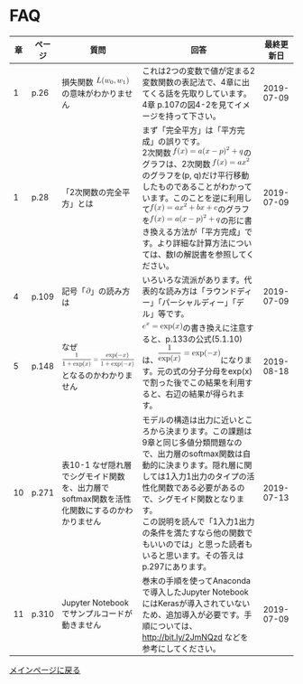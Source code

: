 # FAQ

|章  |ページ  |質問　　　　　　　|回答|最終更新日|
|---|---|---|---|---|
|1|p.26|損失関数 <img src='./images/faq-01-1.png'/> の意味がわかりません|これは2つの変数で値が定まる2変数関数の表記法で、4章に出てくる話を先取りしています。4章 p.107の図4-2を見てイメージを持って下さい。|2019-07-09|
|1|p.28|「2次関数の完全平方」とは|まず「完全平方」は「平方完成」の誤りです。<br>2次関数 <img src='./images/faq-02-1.png'>のグラフは、2次関数 <img src='./images/faq-02-2.png' />のグラフを(p, q)だけ平行移動したものであることがわかっています。このことを逆に利用して<img src='./images/faq-02-3.png'/>のグラフを<img src='./images/faq-02-1.png'/>の形に書き換える方法が「平方完成」です。より詳細な計算方法については、数Ⅰの解説書を参照してください。|2019-07-09|
|4|p.109|記号「<img src='./images/faq-03-1.png'/>」の読み方は|いろいろな流派があります。代表的な読み方は「ラウンドディー」「パーシャルディー」「デル」等です。|2019-07-09|
|5|p.148|なぜ<img src='./images/faq-04-1.png'/>となるのかわかりません|<img src='./images/faq-04-3.png'/>の書き換えに注意すると、p.133の公式(5.1.10)は、<img src='./images/faq-04-2.png'/>になります。元の式の分子分母をexp(x)で割った後でこの結果を利用すると、右辺の結果が得られます。|2019-08-18|
|10|p.271|表10-1 なぜ隠れ層でシグモイド関数を、出力層でsoftmax関数を活性化関数にするのかわかりません|モデルの構造は出力に近いところから決まります。この課題は9章と同じ多値分類問題なので、出力層のsoftmax関数は自動的に決まります。隠れ層に関しては1入力1出力のタイプの活性化関数である必要があるので、シグモイド関数となります。<br>この説明を読んで「1入力1出力の条件を満たすなら他の関数でもいいのでは」と思った読者もいると思います。その答えはp.297にあります。|2019-07-13|
|11|p.310|Jupyter Notebookでサンプルコードが動きません|巻末の手順を使ってAnacondaで導入したJupyter NotebookにはKerasが導入されていないため、追加導入が必要です。手順については、http://bit.ly/2JmNQzd などを参考にしてください。|2019-07-09|

[メインページに戻る](./README.md)
